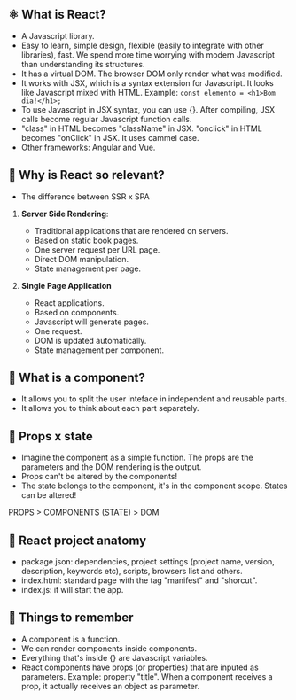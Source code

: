 ⚛️ **What is React?**
----------------------------------
- A Javascript library.
- Easy to learn, simple design, flexible (easily to integrate with other libraries), fast. We spend more time worrying with modern Javascript than understanding its structures. 
- It has a virtual DOM. The browser DOM only render what was modified.
- It works with JSX, which is a syntax extension for Javascript. It looks like Javascript mixed with HTML. Example:
  `const elemento = <h1>Bom dia!</h1>;`
- To use Javascript in JSX syntax, you can use {}. After compiling, JSX calls become regular Javascript function calls.
- "class" in HTML becomes "className" in JSX. "onclick" in HTML becomes "onClick" in JSX. It uses cammel case.
- Other frameworks: Angular and Vue.

:1st_place_medal: **Why is React so relevant?**
----------------------------------
- The difference between SSR x SPA
1) **Server Side Rendering**:
    - Traditional applications that are rendered on servers.
    - Based on static book pages.
    - One server request per URL page.
    - Direct DOM manipulation.
    - State management per page.

2) **Single Page Application**
    - React applications.
    - Based on components.
    - Javascript will generate pages.
    - One request.
    - DOM is updated automatically.
    - State management per component.

🍰 **What is a component?**
----------------------------------
- It allows you to split the user inteface in independent and reusable parts.
- It allows you to think about each part separately.

🤯 **Props x state**
----------------------------------
- Imagine the component as a simple function. The props are the parameters and the DOM rendering is the output.
- Props can't be altered by the components!
- The state belongs to the component, it's in the component scope. States can be altered!

PROPS > COMPONENTS (STATE) > DOM

🫲 **React project anatomy**
----------------------------------
- package.json: dependencies, project settings (project name, version, description, keywords etc), scripts, browsers list and others.
- index.html: standard page with the tag <link> "manifest" and "shorcut".
- index.js: it will start the app.

:brain: **Things to remember**
----------------------------------
- A component is a function.
- We can render components inside components.
- Everything that's inside {} are Javascript variables.
- React components have props (or properties) that are inputed as parameters. Example: property "title". When a component receives a prop, it actually receives an object as parameter.
